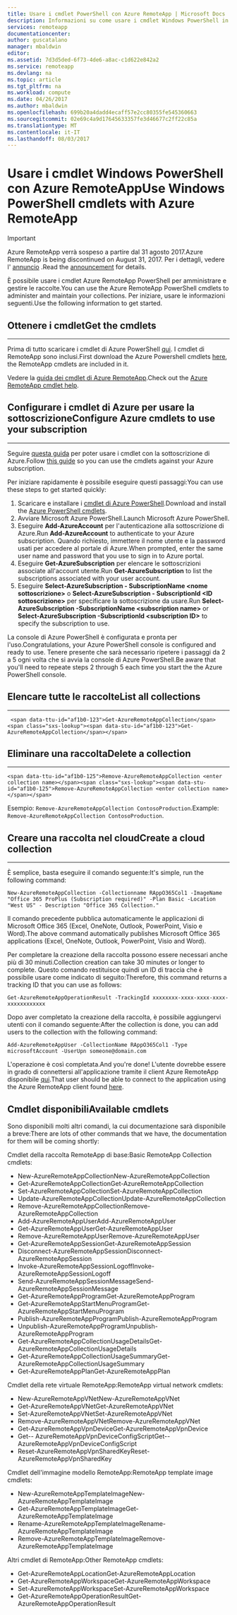 ```yaml
---
title: Usare i cmdlet PowerShell con Azure RemoteApp | Microsoft Docs
description: Informazioni su come usare i cmdlet Windows PowerShell in Azure RemoteApp.
services: remoteapp
documentationcenter: 
author: guscatalano
manager: mbaldwin
editor: 
ms.assetid: 7d3d5ded-6f73-4de6-a8ac-c1d622e842a2
ms.service: remoteapp
ms.devlang: na
ms.topic: article
ms.tgt_pltfrm: na
ms.workload: compute
ms.date: 04/26/2017
ms.author: mbaldwin
ms.openlocfilehash: 699b20a4dadd4ecaff57e2cc80355fe545360663
ms.sourcegitcommit: 02e69c4a9d17645633357fe3d46677c2ff22c85a
ms.translationtype: MT
ms.contentlocale: it-IT
ms.lasthandoff: 08/03/2017
---
```

# <a name="use-windows-powershell-cmdlets-with-azure-remoteapp"></a><span data-ttu-id="af1b0-103">Usare i cmdlet Windows PowerShell con Azure RemoteApp</span><span class="sxs-lookup"><span data-stu-id="af1b0-103">Use Windows PowerShell cmdlets with Azure RemoteApp</span></span>
> [!IMPORTANT]
> <span data-ttu-id="af1b0-104">Azure RemoteApp verrà sospeso a partire dal 31 agosto 2017.</span><span class="sxs-lookup"><span data-stu-id="af1b0-104">Azure RemoteApp is being discontinued on August 31, 2017.</span></span> <span data-ttu-id="af1b0-105">Per i dettagli, vedere l' [annuncio](https://go.microsoft.com/fwlink/?linkid=821148) .</span><span class="sxs-lookup"><span data-stu-id="af1b0-105">Read the [announcement](https://go.microsoft.com/fwlink/?linkid=821148) for details.</span></span>
> 
> 

 <span data-ttu-id="af1b0-106">È possibile usare i cmdlet Azure RemoteApp PowerShell per amministrare e gestire le raccolte.</span><span class="sxs-lookup"><span data-stu-id="af1b0-106">You can use the Azure RemoteApp PowerShell cmdlets to administer and maintain your collections.</span></span> <span data-ttu-id="af1b0-107">Per iniziare, usare le informazioni seguenti.</span><span class="sxs-lookup"><span data-stu-id="af1b0-107">Use the following information to get started.</span></span>

## <a name="get-the-cmdlets"></a><span data-ttu-id="af1b0-108">Ottenere i cmdlet</span><span class="sxs-lookup"><span data-stu-id="af1b0-108">Get the cmdlets</span></span>
- - -
<span data-ttu-id="af1b0-109">Prima di tutto scaricare i cmdlet di Azure PowerShell [qui](http://go.microsoft.com/?linkid=9811175). I cmdlet di RemoteApp sono inclusi.</span><span class="sxs-lookup"><span data-stu-id="af1b0-109">First download the Azure Powershell cmdlets [here](http://go.microsoft.com/?linkid=9811175), the RemoteApp cmdlets are included in it.</span></span> 

<span data-ttu-id="af1b0-110">Vedere la [guida dei cmdlet di Azure RemoteApp](/powershell/module/azure?view=azuresmps-3.7.0).</span><span class="sxs-lookup"><span data-stu-id="af1b0-110">Check out the [Azure RemoteApp cmdlet help](/powershell/module/azure?view=azuresmps-3.7.0).</span></span>

## <a name="configure-azure-cmdlets-to-use-your-subscription"></a><span data-ttu-id="af1b0-111">Configurare i cmdlet di Azure per usare la sottoscrizione</span><span class="sxs-lookup"><span data-stu-id="af1b0-111">Configure Azure cmdlets to use your subscription</span></span>
- - -
<span data-ttu-id="af1b0-112">Seguire [questa guida](/powershell/azure/overview) per poter usare i cmdlet con la sottoscrizione di Azure.</span><span class="sxs-lookup"><span data-stu-id="af1b0-112">Follow [this guide](/powershell/azure/overview) so you can use the cmdlets against your Azure subscription.</span></span>

<span data-ttu-id="af1b0-113">Per iniziare rapidamente è possibile eseguire questi passaggi:</span><span class="sxs-lookup"><span data-stu-id="af1b0-113">You can use these steps to get started quickly:</span></span>

1. <span data-ttu-id="af1b0-114">Scaricare e installare i [cmdlet di Azure PowerShell](http://go.microsoft.com/?linkid=9811175).</span><span class="sxs-lookup"><span data-stu-id="af1b0-114">Download and install the [Azure PowerShell cmdlets](http://go.microsoft.com/?linkid=9811175).</span></span>
2. <span data-ttu-id="af1b0-115">Avviare Microsoft Azure PowerShell.</span><span class="sxs-lookup"><span data-stu-id="af1b0-115">Launch Microsoft Azure PowerShell.</span></span>
3. <span data-ttu-id="af1b0-116">Eseguire **Add-AzureAccount** per l'autenticazione alla sottoscrizione di Azure.</span><span class="sxs-lookup"><span data-stu-id="af1b0-116">Run **Add-AzureAccount** to authenticate to your Azure subscription.</span></span> <span data-ttu-id="af1b0-117">Quando richiesto, immettere il nome utente e la password usati per accedere al portale di Azure.</span><span class="sxs-lookup"><span data-stu-id="af1b0-117">When prompted, enter the same user name and password that you use to sign in to Azure portal.</span></span>  
4. <span data-ttu-id="af1b0-118">Eseguire **Get-AzureSubscription** per elencare le sottoscrizioni associate all'account utente.</span><span class="sxs-lookup"><span data-stu-id="af1b0-118">Run **Get-AzureSubscription** to list the subscriptions associated with your user account.</span></span> 
5. <span data-ttu-id="af1b0-119">Eseguire **Select-AzureSubscription - SubscriptionName &lt;nome sottoscrizione&gt;**  o **Select-AzureSubscription - SubscriptionId &lt;ID sottoscrizione&gt;**  per specificare la sottoscrizione da usare.</span><span class="sxs-lookup"><span data-stu-id="af1b0-119">Run **Select-AzureSubscription -SubscriptionName &lt;subscription name&gt;** or **Select-AzureSubscription -SubscriptionId &lt;subscription ID&gt;** to specify the subscription to use.</span></span>

<span data-ttu-id="af1b0-120">La console di Azure PowerShell è configurata e pronta per l'uso.</span><span class="sxs-lookup"><span data-stu-id="af1b0-120">Congratulations, your Azure PowerShell console is configured and ready to use.</span></span> <span data-ttu-id="af1b0-121">Tenere presente che sarà necessario ripetere i passaggi da 2 a 5 ogni volta che si avvia la console di Azure PowerShell.</span><span class="sxs-lookup"><span data-stu-id="af1b0-121">Be aware that you'll need to repeate steps 2 through 5 each time you start the the Azure PowerShell console.</span></span>  


## <a name="list-all-collections"></a><span data-ttu-id="af1b0-122">Elencare tutte le raccolte</span><span class="sxs-lookup"><span data-stu-id="af1b0-122">List all collections</span></span>
- - -
     <span data-ttu-id="af1b0-123">Get-AzureRemoteAppCollection</span><span class="sxs-lookup"><span data-stu-id="af1b0-123">Get-AzureRemoteAppCollection</span></span>

## <a name="delete-a-collection"></a><span data-ttu-id="af1b0-124">Eliminare una raccolta</span><span class="sxs-lookup"><span data-stu-id="af1b0-124">Delete a collection</span></span>
- - -
    <span data-ttu-id="af1b0-125">Remove-AzureRemoteAppCollection <enter collection name></span><span class="sxs-lookup"><span data-stu-id="af1b0-125">Remove-AzureRemoteAppCollection <enter collection name></span></span>

<span data-ttu-id="af1b0-126">Esempio: `Remove-AzureRemoteAppCollection ContosoProduction`.</span><span class="sxs-lookup"><span data-stu-id="af1b0-126">Example:  `Remove-AzureRemoteAppCollection ContosoProduction`.</span></span>

## <a name="create-a-cloud-collection"></a><span data-ttu-id="af1b0-127">Creare una raccolta nel cloud</span><span class="sxs-lookup"><span data-stu-id="af1b0-127">Create a cloud collection</span></span>
- - -
<span data-ttu-id="af1b0-128">È semplice, basta eseguire il comando seguente:</span><span class="sxs-lookup"><span data-stu-id="af1b0-128">It's simple, run the following command:</span></span>

    New-AzureRemoteAppCollection -Collectionname RAppO365Col1 -ImageName "Office 365 ProPlus (Subscription required)" -Plan Basic -Location "West US" - Description "Office 365 Collection."

<span data-ttu-id="af1b0-129">Il comando precedente pubblica automaticamente le applicazioni di Microsoft Office 365 (Excel, OneNote, Outlook, PowerPoint, Visio e Word).</span><span class="sxs-lookup"><span data-stu-id="af1b0-129">The above command automatically publishes Microsoft Office 365 applications (Excel, OneNote, Outlook, PowerPoint, Visio and Word).</span></span>

<span data-ttu-id="af1b0-130">Per completare la creazione della raccolta possono essere necessari anche più di 30 minuti.</span><span class="sxs-lookup"><span data-stu-id="af1b0-130">Collection creation can take 30 minutes or longer to complete.</span></span> <span data-ttu-id="af1b0-131">Questo comando restituisce quindi un ID di traccia che è possibile usare come indicato di seguito:</span><span class="sxs-lookup"><span data-stu-id="af1b0-131">Therefore, this command returns a tracking ID that you can use as follows:</span></span>

    Get-AzureRemoteAppOperationResult -TrackingId xxxxxxxx-xxxx-xxxx-xxxx-xxxxxxxxxxxx

<span data-ttu-id="af1b0-132">Dopo aver completato la creazione della raccolta, è possibile aggiungervi utenti con il comando seguente:</span><span class="sxs-lookup"><span data-stu-id="af1b0-132">After the collection is done, you can add users to the collection with the following command:</span></span>

    Add-AzureRemoteAppUser -CollectionName RAppO365Col1 -Type microsoftAccount -UserUpn someone@domain.com

<span data-ttu-id="af1b0-133">L'operazione è così completata.</span><span class="sxs-lookup"><span data-stu-id="af1b0-133">And you're done!</span></span> <span data-ttu-id="af1b0-134">L'utente dovrebbe essere in grado di connettersi all'applicazione tramite il client Azure RemoteApp disponibile [qui](https://www.remoteapp.windowsazure.com/).</span><span class="sxs-lookup"><span data-stu-id="af1b0-134">That user should be able to connect to the application using the Azure RemoteApp client found [here](https://www.remoteapp.windowsazure.com/).</span></span>

## <a name="available-cmdlets"></a><span data-ttu-id="af1b0-135">Cmdlet disponibili</span><span class="sxs-lookup"><span data-stu-id="af1b0-135">Available cmdlets</span></span>
<span data-ttu-id="af1b0-136">Sono disponibili molti altri comandi, la cui documentazione sarà disponibile a breve:</span><span class="sxs-lookup"><span data-stu-id="af1b0-136">There are lots of other commands that we have, the documentation for them will be coming shortly:</span></span>

<span data-ttu-id="af1b0-137">Cmdlet della raccolta RemoteApp di base:</span><span class="sxs-lookup"><span data-stu-id="af1b0-137">Basic RemoteApp Collection cmdlets:</span></span> 

* <span data-ttu-id="af1b0-138">New-AzureRemoteAppCollection</span><span class="sxs-lookup"><span data-stu-id="af1b0-138">New-AzureRemoteAppCollection</span></span>
* <span data-ttu-id="af1b0-139">Get-AzureRemoteAppCollection</span><span class="sxs-lookup"><span data-stu-id="af1b0-139">Get-AzureRemoteAppCollection</span></span>
* <span data-ttu-id="af1b0-140">Set-AzureRemoteAppCollection</span><span class="sxs-lookup"><span data-stu-id="af1b0-140">Set-AzureRemoteAppCollection</span></span>
* <span data-ttu-id="af1b0-141">Update-AzureRemoteAppCollection</span><span class="sxs-lookup"><span data-stu-id="af1b0-141">Update-AzureRemoteAppCollection</span></span>
* <span data-ttu-id="af1b0-142">Remove-AzureRemoteAppCollection</span><span class="sxs-lookup"><span data-stu-id="af1b0-142">Remove-AzureRemoteAppCollection</span></span>
* <span data-ttu-id="af1b0-143">Add-AzureRemoteAppUser</span><span class="sxs-lookup"><span data-stu-id="af1b0-143">Add-AzureRemoteAppUser</span></span>
* <span data-ttu-id="af1b0-144">Get-AzureRemoteAppUser</span><span class="sxs-lookup"><span data-stu-id="af1b0-144">Get-AzureRemoteAppUser</span></span>
* <span data-ttu-id="af1b0-145">Remove-AzureRemoteAppUser</span><span class="sxs-lookup"><span data-stu-id="af1b0-145">Remove-AzureRemoteAppUser</span></span>
* <span data-ttu-id="af1b0-146">Get-AzureRemoteAppSession</span><span class="sxs-lookup"><span data-stu-id="af1b0-146">Get-AzureRemoteAppSession</span></span>
* <span data-ttu-id="af1b0-147">Disconnect-AzureRemoteAppSession</span><span class="sxs-lookup"><span data-stu-id="af1b0-147">Disconnect-AzureRemoteAppSession</span></span>
* <span data-ttu-id="af1b0-148">Invoke-AzureRemoteAppSessionLogoff</span><span class="sxs-lookup"><span data-stu-id="af1b0-148">Invoke-AzureRemoteAppSessionLogoff</span></span>
* <span data-ttu-id="af1b0-149">Send-AzureRemoteAppSessionMessage</span><span class="sxs-lookup"><span data-stu-id="af1b0-149">Send-AzureRemoteAppSessionMessage</span></span>
* <span data-ttu-id="af1b0-150">Get-AzureRemoteAppProgram</span><span class="sxs-lookup"><span data-stu-id="af1b0-150">Get-AzureRemoteAppProgram</span></span>
* <span data-ttu-id="af1b0-151">Get-AzureRemoteAppStartMenuProgram</span><span class="sxs-lookup"><span data-stu-id="af1b0-151">Get-AzureRemoteAppStartMenuProgram</span></span>
* <span data-ttu-id="af1b0-152">Publish-AzureRemoteAppProgram</span><span class="sxs-lookup"><span data-stu-id="af1b0-152">Publish-AzureRemoteAppProgram</span></span>
* <span data-ttu-id="af1b0-153">Unpublish-AzureRemoteAppProgram</span><span class="sxs-lookup"><span data-stu-id="af1b0-153">Unpublish-AzureRemoteAppProgram</span></span>
* <span data-ttu-id="af1b0-154">Get-AzureRemoteAppCollectionUsageDetails</span><span class="sxs-lookup"><span data-stu-id="af1b0-154">Get-AzureRemoteAppCollectionUsageDetails</span></span>
* <span data-ttu-id="af1b0-155">Get-AzureRemoteAppCollectionUsageSummary</span><span class="sxs-lookup"><span data-stu-id="af1b0-155">Get-AzureRemoteAppCollectionUsageSummary</span></span>
* <span data-ttu-id="af1b0-156">Get-AzureRemoteAppPlan</span><span class="sxs-lookup"><span data-stu-id="af1b0-156">Get-AzureRemoteAppPlan</span></span>

<span data-ttu-id="af1b0-157">Cmdlet della rete virtuale RemoteApp:</span><span class="sxs-lookup"><span data-stu-id="af1b0-157">RemoteApp virtual network cmdlets:</span></span>

* <span data-ttu-id="af1b0-158">New-AzureRemoteAppVNet</span><span class="sxs-lookup"><span data-stu-id="af1b0-158">New-AzureRemoteAppVNet</span></span>
* <span data-ttu-id="af1b0-159">Get-AzureRemoteAppVNet</span><span class="sxs-lookup"><span data-stu-id="af1b0-159">Get-AzureRemoteAppVNet</span></span>
* <span data-ttu-id="af1b0-160">Set-AzureRemoteAppVNet</span><span class="sxs-lookup"><span data-stu-id="af1b0-160">Set-AzureRemoteAppVNet</span></span>
* <span data-ttu-id="af1b0-161">Remove-AzureRemoteAppVNet</span><span class="sxs-lookup"><span data-stu-id="af1b0-161">Remove-AzureRemoteAppVNet</span></span>
* <span data-ttu-id="af1b0-162">Get-AzureRemoteAppVpnDevice</span><span class="sxs-lookup"><span data-stu-id="af1b0-162">Get-AzureRemoteAppVpnDevice</span></span>
* <span data-ttu-id="af1b0-163">Get-- AzureRemoteAppVpnDeviceConfigScript</span><span class="sxs-lookup"><span data-stu-id="af1b0-163">Get-- AzureRemoteAppVpnDeviceConfigScript</span></span>
* <span data-ttu-id="af1b0-164">Reset-AzureRemoteAppVpnSharedKey</span><span class="sxs-lookup"><span data-stu-id="af1b0-164">Reset-AzureRemoteAppVpnSharedKey</span></span>

<span data-ttu-id="af1b0-165">Cmdlet dell'immagine modello RemoteApp:</span><span class="sxs-lookup"><span data-stu-id="af1b0-165">RemoteApp template image cmdlets:</span></span>

* <span data-ttu-id="af1b0-166">New-AzureRemoteAppTemplateImage</span><span class="sxs-lookup"><span data-stu-id="af1b0-166">New-AzureRemoteAppTemplateImage</span></span>
* <span data-ttu-id="af1b0-167">Get-AzureRemoteAppTemplateImage</span><span class="sxs-lookup"><span data-stu-id="af1b0-167">Get-AzureRemoteAppTemplateImage</span></span>
* <span data-ttu-id="af1b0-168">Rename-AzureRemoteAppTemplateImage</span><span class="sxs-lookup"><span data-stu-id="af1b0-168">Rename-AzureRemoteAppTemplateImage</span></span>
* <span data-ttu-id="af1b0-169">Remove-AzureRemoteAppTemplateImage</span><span class="sxs-lookup"><span data-stu-id="af1b0-169">Remove-AzureRemoteAppTemplateImage</span></span>

<span data-ttu-id="af1b0-170">Altri cmdlet di RemoteApp:</span><span class="sxs-lookup"><span data-stu-id="af1b0-170">Other RemoteApp cmdlets:</span></span>

* <span data-ttu-id="af1b0-171">Get-AzureRemoteAppLocation</span><span class="sxs-lookup"><span data-stu-id="af1b0-171">Get-AzureRemoteAppLocation</span></span>
* <span data-ttu-id="af1b0-172">Get-AzureRemoteAppWorkspace</span><span class="sxs-lookup"><span data-stu-id="af1b0-172">Get-AzureRemoteAppWorkspace</span></span>
* <span data-ttu-id="af1b0-173">Set-AzureRemoteAppWorkspace</span><span class="sxs-lookup"><span data-stu-id="af1b0-173">Set-AzureRemoteAppWorkspace</span></span>
* <span data-ttu-id="af1b0-174">Get-AzureRemoteAppOperationResult</span><span class="sxs-lookup"><span data-stu-id="af1b0-174">Get-AzureRemoteAppOperationResult</span></span>

